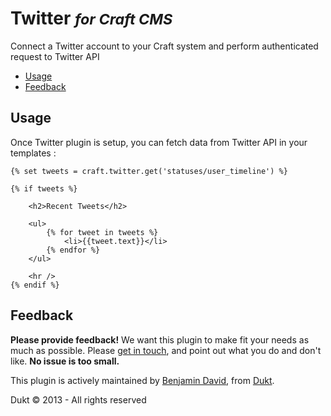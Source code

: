 # Twitter <small>_for Craft CMS_</small>

Connect a Twitter account to your Craft system and perform authenticated request to Twitter API

- [Usage](#usage)
- [Feedback](#feedback)


<a id="usage"></a>
## Usage

Once Twitter plugin is setup, you can fetch data from Twitter API in your templates :

	{% set tweets = craft.twitter.get('statuses/user_timeline') %}

	{% if tweets %}

		<h2>Recent Tweets</h2>

		<ul>
			{% for tweet in tweets %}
				<li>{{tweet.text}}</li>
			{% endfor %}
		</ul>

		<hr />
	{% endif %}


<a id="feedback"></a>
## Feedback

**Please provide feedback!** We want this plugin to make fit your needs as much as possible.
Please [get in touch](mailto:hello@dukt.net), and point out what you do and don't like. **No issue is too small.**

This plugin is actively maintained by [Benjamin David](https://github.com/benjamindavid), from [Dukt](http://dukt.net/).

Dukt © 2013 - All rights reserved